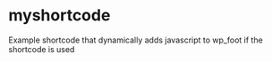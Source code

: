 myshortcode
===========

Example shortcode that dynamically adds javascript to wp_foot if the shortcode is used
